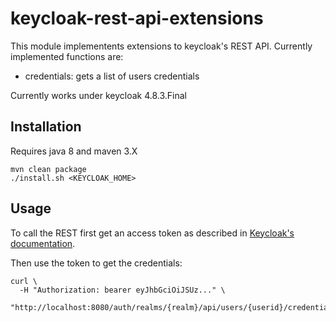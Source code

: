 # keycloak-rest-api-extensions

This module implementents extensions to keycloak's REST API. Currently implemented functions are:

* credentials: gets a list of users credentials

Currently works under keycloak 4.8.3.Final

## Installation

Requires java 8 and maven 3.X

```
mvn clean package
./install.sh <KEYCLOAK_HOME>
```

## Usage

To call the REST first get an access token as described in 
[Keycloak's documentation](https://www.keycloak.org/docs/latest/server_development/index.html#example-using-curl).

Then use the token to get the credentials:
```
curl \
  -H "Authorization: bearer eyJhbGciOiJSUz..." \
  "http://localhost:8080/auth/realms/{realm}/api/users/{userid}/credentials"
```